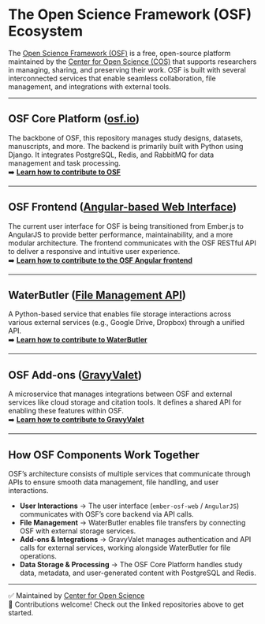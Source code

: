 # The Open Science Framework (OSF) Ecosystem

The [Open Science Framework (OSF)](https://osf.io) is a free, open-source platform maintained by the [Center for Open Science (COS)](https://www.cos.io) that supports researchers in managing, sharing, and preserving their work. OSF is built with several interconnected services that enable seamless collaboration, file management, and integrations with external tools.

---

## OSF Core Platform ([osf.io](https://github.com/CenterForOpenScience/osf.io))

The backbone of OSF, this repository manages study designs, datasets, manuscripts, and more. The backend is primarily built with Python using Django. It integrates PostgreSQL, Redis, and RabbitMQ for data management and task processing.  
➡️ **[Learn how to contribute to OSF](https://github.com/CenterForOpenScience/osf.io)**

---

## OSF Frontend ([Angular-based Web Interface](https://github.com/CenterForOpenScience/osf-angular))

The current user interface for OSF is being transitioned from Ember.js to AngularJS to provide better performance, maintainability, and a more modular architecture. The frontend communicates with the OSF RESTful API to deliver a responsive and intuitive user experience.  
➡️ **[Learn how to contribute to the OSF Angular frontend](https://github.com/CenterForOpenScience/osf-angular)**

---

## WaterButler ([File Management API](https://github.com/CenterForOpenScience/waterbutler))

A Python-based service that enables file storage interactions across various external services (e.g., Google Drive, Dropbox) through a unified API.  
➡️ **[Learn how to contribute to WaterButler](https://github.com/CenterForOpenScience/waterbutler)**

---

## OSF Add-ons ([GravyValet](https://github.com/CenterForOpenScience/gravyvalet))

A microservice that manages integrations between OSF and external services like cloud storage and citation tools. It defines a shared API for enabling these features within OSF.  
➡️ **[Learn how to contribute to GravyValet](https://github.com/CenterForOpenScience/gravyvalet)**

---

## How OSF Components Work Together

OSF’s architecture consists of multiple services that communicate through APIs to ensure smooth data management, file handling, and user interactions.

- **User Interactions** → The user interface (`ember-osf-web` / `AngularJS`) communicates with OSF’s core backend via API calls.  
- **File Management** → WaterButler enables file transfers by connecting OSF with external storage services.  
- **Add-ons & Integrations** → GravyValet manages authentication and API calls for external services, working alongside WaterButler for file operations.  
- **Data Storage & Processing** → The OSF Core Platform handles study data, metadata, and user-generated content with PostgreSQL and Redis.

---

✅ Maintained by [Center for Open Science](https://www.cos.io)  
📢 Contributions welcome! Check out the linked repositories above to get started.
